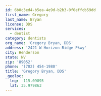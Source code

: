 ```yaml
---
id: 6b0c3ed4-b5ea-4e9d-b2b3-0f0effcb59dd
first_name: Gregory
last_name: Bryan
license: DDS
services:
  - dentist
category: dentists
org_name: 'Gregory Bryan, DDS'
address: '2421 W Horizon Ridge Pkwy'
city: Henderson
state: NV
zip: '89052'
phone: '(702) 454-1980'
title: 'Gregory Bryan, DDS'
_geoloc:
  lng: -115.09895
  lat: 35.979863
---
```

